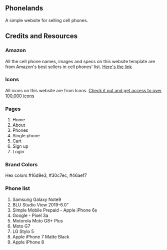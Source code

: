 ## Phonelands

A simple website for selling cell phones.

## Credits and Resources

### Amazon

All the cell phone names, images and specs on this website template are from Amazon's best sellers in cell phones' list. [Here's the link](https://www.amazon.com/Best-Sellers-Cell-Phones/zgbs/wireless/7072561011)

### Icons

All icons on this website are from Icons. [Check it out and get access to over 100,000 icons](https://icons8.com/icons)

### Pages

1. Home
2. About
3. Phones
4. Single phone
5. Cart
6. Sign up
7. Login

### Brand Colors

Hex colors #16d9e3, #30c7ec, #46aef7

### Phone list

1. Samsung Galaxy Note9
2. BLU Studio View 2019-6.0”
3. Simple Mobile Prepaid - Apple iPhone 6s
4. Google - Pixel 3a
5. Motorola Moto G8+ Plus
6. Moto G7
7. LG Stylo 5
8. Apple iPhone 7 Matte Black
9. Apple iPhone 8

